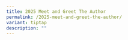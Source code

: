 ```yaml
---
title: 2025 Meet and Greet The Author
permalink: /2025-meet-and-greet-the-author/
variant: tiptap
description: ""
---
```

